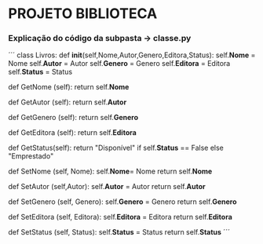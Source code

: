 # PROJETO BIBLIOTECA

### Explicação do código da subpasta -> classe.py

´´´ 
class Livros:
    def __init__(self,Nome,Autor,Genero,Editora,Status):
          self.__Nome__ = Nome
          self.__Autor__ = Autor
          self.__Genero__ = Genero
          self.__Editora__ = Editora
          self.__Status__ = Status

  def GetNome (self):
        return self.__Nome__ 
    
  def GetAutor (self):
        return  self.__Autor__
    
  def GetGenero (self):
        return self.__Genero__
     
  def GetEditora (self):
        return self.__Editora__
    
  def GetStatus(self):
        return "Disponível" if self.__Status__ == False else "Emprestado"

    
  def SetNome (self, Nome):
        self.__Nome__= Nome
        return self.__Nome__ 
    
  def SetAutor (self,Autor):
        self.__Autor__ = Autor
        return  self.__Autor__
    
  def SetGenero (self, Genero):
        self.__Genero__ = Genero
        return self.__Genero__
    
  def SetEditora (self, Editora):
        self.__Editora__ = Editora
        return self.__Editora__
    
  def SetStatus (self, Status):
        self.__Status__ = Status
        return self.__Status__ 
  ´´´ 
